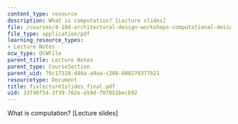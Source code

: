 ```yaml
---
content_type: resource
description: What is computation? [Lecture slides]
file: /courses/4-184-architectural-design-workshops-computational-design-for-housing-spring-2002/33f46f543f39762ee59df07051becb92_fixlecture1slides_final.pdf
file_type: application/pdf
learning_resource_types:
- Lecture Notes
ocw_type: OCWFile
parent_title: Lecture Notes
parent_type: CourseSection
parent_uid: 76c17318-d46a-a9aa-c288-600270377b21
resourcetype: Document
title: fixlecture1slides_final.pdf
uid: 33f46f54-3f39-762e-e59d-f07051becb92
---
```

What is computation? [Lecture slides]

